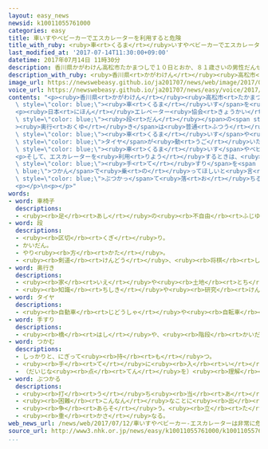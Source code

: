 ```yaml
---
layout: easy_news
newsid: k10011055761000
categories: easy
title: 車いすやベビーカーでエスカレーターを利用すると危険
title_with_ruby: <ruby>車<rt>くるま</rt></ruby>いすやベビーカーでエスカレーターを<ruby>利用<rt>りよう</rt></ruby>すると<ruby>危険<rt>きけん</rt></ruby>
last_modified_at: '2017-07-14T11:30:00+09:00'
datetime: 2017年07月14日 11時30分
description: 香川県かがわけん高松市たかまつしで１０日とおか、８１歳さいの男性だんせいが妻つまの乗のった車くるまいすを押おしてエスカレーターを利用りようしていたとき、後うしろに落おちる事故じこがありました。
description_with_ruby: <ruby>香川県<rt>かがわけん</rt></ruby><ruby>高松市<rt>たかまつし</rt></ruby>で<ruby>１０日<rt>とおか</rt></ruby>、８１<ruby>歳<rt>さい</rt></ruby>の<ruby>男性<rt>だんせい</rt></ruby>が<ruby>妻<rt>つま</rt></ruby>の<ruby>乗<rt>の</rt></ruby>った<ruby>車<rt>くるま</rt></ruby>いすを<ruby>押<rt>お</rt></ruby>してエスカレーターを<ruby>利用<rt>りよう</rt></ruby>していたとき、<ruby>後<rt>うし</rt></ruby>ろに<ruby>落<rt>お</rt></ruby>ちる<ruby>事故<rt>じこ</rt></ruby>がありました。
image_url: https://newswebeasy.github.io/ja201707/news/web/image/2017/07/14/k10011055761000.jpg
voice_url: https://newswebeasy.github.io/ja201707/news/easy/voice/2017/07/14/k10011055761000.mp3
contents: "<p><ruby>香川県<rt>かがわけん</rt></ruby><ruby>高松市<rt>たかまつし</rt></ruby>で<ruby>１０日<rt>とおか</rt></ruby>、８１<ruby>歳<rt>さい</rt></ruby>の<ruby>男性<rt>だんせい</rt></ruby>が<ruby>妻<rt>つま</rt></ruby>の<ruby>乗<rt>の</rt></ruby>った<span\
  \ style=\"color: blue;\"><ruby>車<rt>くるま</rt></ruby>いす</span>を<ruby>押<rt>お</rt></ruby>してエスカレーターを<ruby>利用<rt>りよう</rt></ruby>していたとき、<ruby>後<rt>うし</rt></ruby>ろに<ruby>落<rt>お</rt></ruby>ちる<ruby>事故<rt>じこ</rt></ruby>がありました。このとき、<ruby>男性<rt>だんせい</rt></ruby>の<ruby>後<rt>うし</rt></ruby>ろにいた７６<ruby>歳<rt>さい</rt></ruby>の<ruby>女性<rt>じょせい</rt></ruby>が<ruby>一緒<rt>いっしょ</rt></ruby>に<ruby>落<rt>お</rt></ruby>ちて、<ruby>亡<rt>な</rt></ruby>くなりました。</p>\n\
  <p><ruby>日本<rt>にほん</rt></ruby>エレベーター<ruby>協会<rt>きょうかい</rt></ruby>によると、エスカレーターの１つの<span\
  \ style=\"color: blue;\"><ruby>段<rt>だん</rt></ruby></span>の<span style=\"color: blue;\"\
  ><ruby>奥行<rt>おくゆ</rt></ruby>き</span>は<ruby>普通<rt>ふつう</rt></ruby>３８ｃｍぐらいです。<span\
  \ style=\"color: blue;\"><ruby>車<rt>くるま</rt></ruby>いす</span>や<ruby>赤<rt>あか</rt></ruby>ちゃんの<ruby>乗<rt>の</rt></ruby>ったベビーカーでエスカレーターを<ruby>利用<rt>りよう</rt></ruby>すると、<span\
  \ style=\"color: blue;\">タイヤ</span>が<ruby>動<rt>うご</rt></ruby>いたり、<ruby>重<rt>おも</rt></ruby>くて<ruby>押<rt>お</rt></ruby>している<ruby>人<rt>ひと</rt></ruby>が<ruby>倒<rt>たお</rt></ruby>れたりする<ruby>危険<rt>きけん</rt></ruby>があると<ruby>言<rt>い</rt></ruby>っています。このため、<span\
  \ style=\"color: blue;\"><ruby>車<rt>くるま</rt></ruby>いす</span>やベビーカーはエスカレーターではなくて、エレベーターを<ruby>利用<rt>りよう</rt></ruby>してほしいと<ruby>言<rt>い</rt></ruby>っています。</p>\n\
  <p>そして、エスカレーターを<ruby>利用<rt>りよう</rt></ruby>するときは、<ruby>止<rt>と</rt></ruby>まって<span\
  \ style=\"color: blue;\"><ruby>手<rt>て</rt></ruby>すり</span>を<span style=\"color:\
  \ blue;\">つかん</span>で<ruby>乗<rt>の</rt></ruby>ってほしいと<ruby>言<rt>い</rt></ruby>っています。エスカレーターの<ruby>上<rt>うえ</rt></ruby>を<ruby>歩<rt>ある</rt></ruby>くと、ほかの<ruby>人<rt>ひと</rt></ruby>に<span\
  \ style=\"color: blue;\">ぶつかっ</span>て<ruby>落<rt>お</rt></ruby>ちる<ruby>危険<rt>きけん</rt></ruby>があるため、やめてほしいと<ruby>言<rt>い</rt></ruby>っています。</p>\n\
  <p></p>\n<p></p>"
words:
- word: 車椅子
  descriptions:
  - <ruby><rb>足</rb><rt>あし</rt></ruby>の<ruby><rb>不自由</rb><rt>ふじゆう</rt></ruby>な<ruby><rb>人</rb><rt>ひと</rt></ruby>や<ruby><rb>病気</rb><rt>びょうき</rt></ruby>の<ruby><rb>人</rb><rt>ひと</rt></ruby>などが、<ruby><rb>腰</rb><rt>こし</rt></ruby>かけたまま<ruby><rb>移動</rb><rt>いどう</rt></ruby>できるように<ruby><rb>車</rb><rt>くるま</rt></ruby>をつけた、いす。
- word: 段
  descriptions:
  - <ruby><rb>区切</rb><rt>くぎ</rt></ruby>り。
  - かいだん。
  - やり<ruby><rb>方</rb><rt>かた</rt></ruby>。
  - <ruby><rb>剣道</rb><rt>けんどう</rt></ruby>、<ruby><rb>将棋</rb><rt>しょうぎ</rt></ruby>などの、<ruby><rb>腕前</rb><rt>うでまえ</rt></ruby>を<ruby><rb>示</rb><rt>しめ</rt></ruby>す<ruby><rb>位</rb><rt>くらい</rt></ruby>。
- word: 奥行き
  descriptions:
  - <ruby><rb>家</rb><rt>いえ</rt></ruby>や<ruby><rb>土地</rb><rt>とち</rt></ruby>の、<ruby><rb>表</rb><rt>おもて</rt></ruby>から<ruby><rb>裏</rb><rt>うら</rt></ruby>までの<ruby><rb>長</rb><rt>なが</rt></ruby>さ。
  - <ruby><rb>知識</rb><rt>ちしき</rt></ruby>や<ruby><rb>研究</rb><rt>けんきゅう</rt></ruby>などの<ruby><rb>奥深</rb><rt>おくぶか</rt></ruby>さ。
- word: タイヤ
  descriptions:
  - <ruby><rb>自動車</rb><rt>じどうしゃ</rt></ruby>や<ruby><rb>自転車</rb><rt>じてんしゃ</rt></ruby>などの、<ruby><rb>車輪</rb><rt>しゃりん</rt></ruby>の<ruby><rb>外側</rb><rt>そとがわ</rt></ruby>にはめたゴムの<ruby><rb>輪</rb><rt>わ</rt></ruby>。
- word: 手すり
  descriptions:
  - <ruby><rb>橋</rb><rt>はし</rt></ruby>や、<ruby><rb>階段</rb><rt>かいだん</rt></ruby>などの、<ruby><rb>手</rb><rt>て</rt></ruby>をかけるところ。らんかん。
- word: つかむ
  descriptions:
  - しっかりと、にぎって<ruby><rb>持</rb><rt>も</rt></ruby>つ。
  - <ruby><rb>手</rb><rt>て</rt></ruby>に<ruby><rb>入</rb><rt>い</rt></ruby>れる。<ruby><rb>自分</rb><rt>じぶん</rt></ruby>のものにする。
  - （だいじな<ruby><rb>点</rb><rt>てん</rt></ruby>を）<ruby><rb>理解</rb><rt>りかい</rt></ruby>する。とらえる。
- word: ぶつかる
  descriptions:
  - <ruby><rb>打</rb><rt>う</rt></ruby>ち<ruby><rb>当</rb><rt>あ</rt></ruby>たる。つき<ruby><rb>当</rb><rt>あ</rt></ruby>たる。
  - <ruby><rb>困難</rb><rt>こんなん</rt></ruby>なことに<ruby><rb>出</rb><rt>で</rt></ruby>あう。
  - <ruby><rb>争</rb><rt>あらそ</rt></ruby>う。<ruby><rb>立</rb><rt>た</rt></ruby>ち<ruby><rb>向</rb><rt>む</rt></ruby>かう。
  - <ruby><rb>重</rb><rt>かさ</rt></ruby>なる。
web_news_url: /news/web/2017/07/12/車いすやベビーカー-エスカレーターは非常に危険/
source_url: http://www3.nhk.or.jp/news/easy/k10011055761000/k10011055761000.html
...
```

